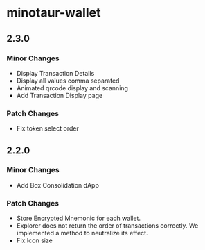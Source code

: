 # minotaur-wallet

## 2.3.0

### Minor Changes

- Display Transaction Details
- Display all values comma separated
- Animated qrcode display and scanning
- Add Transaction Display page

### Patch Changes

- Fix token select order

## 2.2.0

### Minor Changes

- Add Box Consolidation dApp

### Patch Changes

- Store Encrypted Mnemonic for each wallet.
- Explorer does not return the order of transactions correctly. We implemented a method to neutralize its effect.
- Fix Icon size
